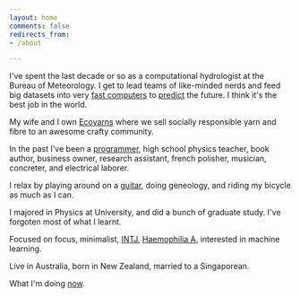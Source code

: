 ```yaml
---
layout: home
comments: false
redirects_from:
- /about

---
```


I've spent the last decade or so as a computational hydrologist at the Bureau of Meteorology. I get to lead teams of like-minded nerds and feed big datasets into very [fast computers](https://nci.org.au/) to [predict](http://www.bom.gov.au/water/) the future. I think it's the best job in the world.

My wife and I own [Ecoyarns](https://ecoyarns.com.au) where we sell socially responsible yarn and fibre to an awesome crafty community.

In the past I've been a [programmer](/writing/somewhat-successful-software/), high school physics teacher, book author, business owner, research assistant, french polisher, musician, concreter, and electrical laborer.

I relax by playing around on a [guitar](https://en.wikipedia.org/wiki/Fender_Jaguar), doing geneology, and riding my bicycle as much as I can.

I majored in Physics at University, and did a bunch of graduate study. I've forgoten most of what I learnt.

Focused on focus, minimalist, [INTJ](http://typelogic.com/intj.html), [Haemophilia A](https://en.wikipedia.org/wiki/Haemophilia_A), interested in machine learning.

Live in Australia, born in New Zealand, married to a Singaporean.

What I'm doing [now](/now).
